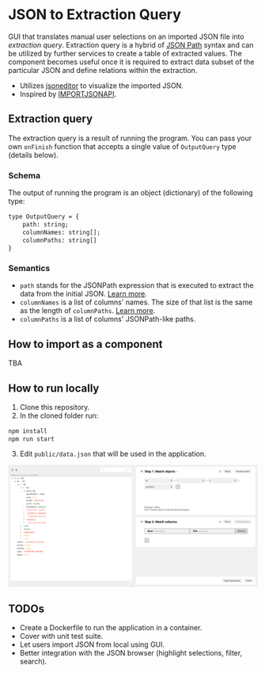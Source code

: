 # JSON to Extraction Query

 GUI that translates manual user selections on an imported JSON file into *extraction query*. Extraction query is a hybrid of [JSON Path](https://goessner.net/articles/JsonPath) syntax and can be utilized by further services to create a table of extracted values. The component becomes useful once it is required to extract data subset of the particular JSON and define relations within the extraction. 

 - Utilizes [jsoneditor](https://github.com/josdejong/jsoneditor) to visualize the imported JSON.
 - Inspired by [IMPORTJSONAPI](https://github.com/qeet/IMPORTJSONAPI).

## Extraction query

The extraction query is a result of running the program. You can pass your own `onFinish` function that accepts a single value of `OutputQuery` type (details below).
### Schema

The output of running the program is an object (dictionary) of the following type:

```
type OutputQuery = {
    path: string;
    columnNames: string[];
    columnPaths: string[]
}
```

### Semantics

- `path` stands for the JSONPath expression that is executed to extract the data from the initial JSON. [Learn more](https://github.com/qeet/IMPORTJSONAPI#jsonpath-query).
- `columnNames` is a list of columns' names. The size of that list is the same as the length of `columnPaths`. [Learn more](https://github.com/qeet/IMPORTJSONAPI#columns).
- `columnPaths` is a list of columns' JSONPath-like paths.

## How to import as a component

TBA 

## How to run locally

1. Clone this repository.
2. In the cloned folder run:

```
npm install
npm run start
```

3. Edit `public/data.json` that will be used in the application.

![App illustration screenshot](src/public/app-illustration.png)

## TODOs

- Create a Dockerfile to run the application in a container.
- Cover with unit test suite.
- Let users import JSON from local using GUI.
- Better integration with the JSON browser (highlight selections, filter, search).